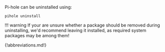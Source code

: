 Pi-hole can be uninstalled using:

`pihole uninstall`

!!! warning
    If your are unsure whether a package should be removed during uninstalling, we'd recommend leaving it installed, as required system packages may be among them!

{!abbreviations.md!}
